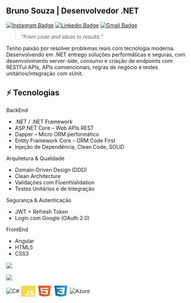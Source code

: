  ## Bruno Souza | Desenvolvedor .NET

<div 

[![Instagram Badge](https://img.shields.io/badge/-Instagram-C13584?style=flat-square&labelColor=C13584&logo=instagram&logoColor=white&link=https://www.instagram.com/brunopsouza_/)](https://www.instagram.com/brunopsouza_/)
[![Linkedin Badge](https://img.shields.io/badge/-LinkedIn-blue?style=flat-square&logo=LinkedIn&logoColor=white&link=https://www.linkedin.com/in/brunocpsouza/)](https://www.linkedin.com/in/brunocpsouza/)
[![Gmail Badge](https://img.shields.io/badge/-brunocarlos.souza@outlook.com-6A5ACD?style=flat-square&logo=Gmail&logoColor=white&link=mailto:brunocarlos.p.souza@gmail.com)](mailto:brunocarlos.p.souza@gmail.com)

> _“From code and ideas to results.”_

Tenho paixão por resolver problemas reais com tecnologia moderna. Desenvolvendo em .NET entrego soluções performáticas e seguras, com desenvolvimento server-side, consumo e criação de endpoints com RESTFul APIs, APIs convencionais, regras de negócio e testes unitários/integração com xUnit.

## ⚡ Tecnologias

 BackEnd
- .NET / .NET Framework
- ASP.NET Core – Web APIs REST
- Dapper – Micro ORM performático
- Entity Framework Core – ORM Code First
- Injeção de Dependência, Clean Code, SOLID

Arquitetura & Qualidade
- Domain-Driven Design (DDD)
- Clean Architecture
- Validações com FluentValidation
- Testes Unitários e de Integração

Segurança & Autenticação
- JWT + Refresh Token
- Login com Google (OAuth 2.0)

FrontEnd
- Angular
- HTML5
- CSS3

</div>

<p align="justify">
  <img align="center" src="https://github-readme-stats.vercel.app/api?username=brunopsouz&show_icons=true&count_private=true&theme=algolia" />
</p>
<p>
  <img align="center" src="https://github-readme-stats.vercel.app/api/top-langs/?username=brunopsouz&layout=compact&theme=algolia" />
</p>


 <div style="flex-basis: 48%;">
    <img align="center" alt="C#" height="30" width="40" src="https://cdn.jsdelivr.net/gh/devicons/devicon@latest/icons/csharp/csharp-original.svg">
    <img align="center" alt="Js" height="30" width="40" src="https://raw.githubusercontent.com/devicons/devicon/master/icons/javascript/javascript-plain.svg">
    <img align="center" alt="HTML" height="30" width="40" src="https://raw.githubusercontent.com/devicons/devicon/master/icons/html5/html5-original.svg">
    <img align="center" alt="CSS" height="30" width="40" src="https://raw.githubusercontent.com/devicons/devicon/master/icons/css3/css3-original.svg">
    <img align="center" alt="Azure" height="30" width="40" src="https://cdn.jsdelivr.net/gh/devicons/devicon@latest/icons/azuredevops/azuredevops-original.svg">
  </div>

  ##
   
          
